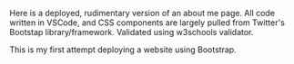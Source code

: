 Here is a deployed, rudimentary version of an about me page. All code written in VSCode, and CSS components are largely pulled from Twitter's Bootstap library/framework. Validated using w3schools validator.

This is my first attempt deploying a website using Bootstrap.